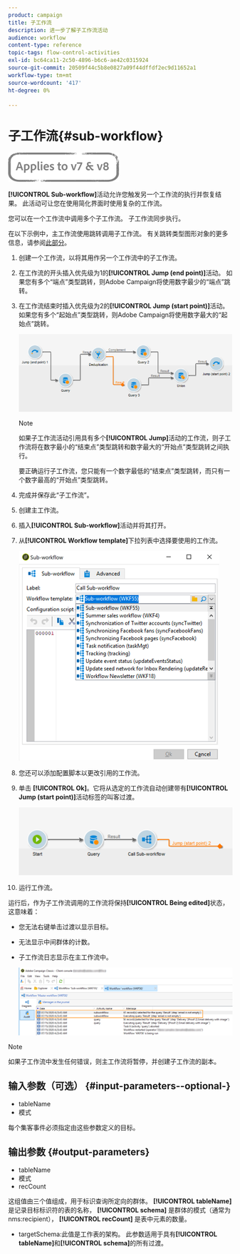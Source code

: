 ```yaml
---
product: campaign
title: 子工作流
description: 进一步了解子工作流活动
audience: workflow
content-type: reference
topic-tags: flow-control-activities
exl-id: bc64ca11-2c50-4896-b6c6-ae42c0315924
source-git-commit: 20509f44c5b8e0827a09f44dffdf2ec9d11652a1
workflow-type: tm+mt
source-wordcount: '417'
ht-degree: 0%

---
```


# 子工作流{#sub-workflow}

![](../../assets/common.svg)

**[!UICONTROL Sub-workflow]**&#x200B;活动允许您触发另一个工作流的执行并恢复结果。 此活动可让您在使用简化界面时使用复杂的工作流。

您可以在一个工作流中调用多个子工作流。 子工作流同步执行。

在以下示例中，主工作流使用跳转调用子工作流。 有关跳转类型图形对象的更多信息，请参阅[此部分](jump--start-point-and-end-point-.md)。

1. 创建一个工作流，以将其用作另一个工作流中的子工作流。
1. 在工作流的开头插入优先级为1的&#x200B;**[!UICONTROL Jump (end point)]**&#x200B;活动。 如果您有多个“端点”类型跳转，则Adobe Campaign将使用数字最少的“端点”跳转。
1. 在工作流结束时插入优先级为2的&#x200B;**[!UICONTROL Jump (start point)]**&#x200B;活动。 如果您有多个“起始点”类型跳转，则Adobe Campaign将使用数字最大的“起始点”跳转。

   ![](assets/subworkflow_jumps.png)

   >[!NOTE]
   >
   >如果子工作流活动引用具有多个&#x200B;**[!UICONTROL Jump]**&#x200B;活动的工作流，则子工作流将在数字最小的“结束点”类型跳转和数字最大的“开始点”类型跳转之间执行。
   >
   >要正确运行子工作流，您只能有一个数字最低的“结束点”类型跳转，而只有一个数字最高的“开始点”类型跳转。

1. 完成并保存此“子工作流”。
1. 创建主工作流。
1. 插入&#x200B;**[!UICONTROL Sub-workflow]**&#x200B;活动并将其打开。
1. 从&#x200B;**[!UICONTROL Workflow template]**&#x200B;下拉列表中选择要使用的工作流。

   ![](assets/subworkflow_selection.png)

1. 您还可以添加配置脚本以更改引用的工作流。
1. 单击 **[!UICONTROL Ok]**。它将从选定的工作流自动创建带有&#x200B;**[!UICONTROL Jump (start point)]**&#x200B;活动标签的叫客过渡。

   ![](assets/subworkflow_outbound.png)

1. 运行工作流。

运行后，作为子工作流调用的工作流将保持&#x200B;**[!UICONTROL Being edited]**&#x200B;状态，这意味着：

* 您无法右键单击过渡以显示目标。
* 无法显示中间群体的计数。
* 子工作流日志显示在主工作流中。

   ![](assets/subworkflow_logs.png)

>[!NOTE]
>
>如果子工作流中发生任何错误，则主工作流将暂停，并创建子工作流的副本。

## 输入参数（可选） {#input-parameters--optional-}

* tableName
* 模式

每个集客事件必须指定由这些参数定义的目标。

## 输出参数 {#output-parameters}

* tableName
* 模式
* recCount

这组值由三个值组成，用于标识查询所定向的群体。 **[!UICONTROL tableName]** 是记录目标标识符的表的名称， **[!UICONTROL schema]** 是群体的模式（通常为nms:recipient）， **[!UICONTROL recCount]** 是表中元素的数量。

* targetSchema:此值是工作表的架构。 此参数适用于具有&#x200B;**[!UICONTROL tableName]**&#x200B;和&#x200B;**[!UICONTROL schema]**&#x200B;的所有过渡。
